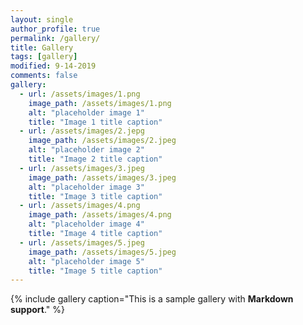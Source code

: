 ```yaml
---
layout: single
author_profile: true
permalink: /gallery/
title: Gallery
tags: [gallery]
modified: 9-14-2019
comments: false
gallery:
  - url: /assets/images/1.png
    image_path: /assets/images/1.png
    alt: "placeholder image 1"
    title: "Image 1 title caption"
  - url: /assets/images/2.jepg
    image_path: /assets/images/2.jpeg
    alt: "placeholder image 2"
    title: "Image 2 title caption"
  - url: /assets/images/3.jpeg
    image_path: /assets/images/3.jpeg
    alt: "placeholder image 3"
    title: "Image 3 title caption"  
  - url: /assets/images/4.png
    image_path: /assets/images/4.png
    alt: "placeholder image 4"
    title: "Image 4 title caption"
  - url: /assets/images/5.jpeg
    image_path: /assets/images/5.jpeg
    alt: "placeholder image 5"
    title: "Image 5 title caption"    
---
```


{% include gallery caption="This is a sample gallery with **Markdown support**." %}

